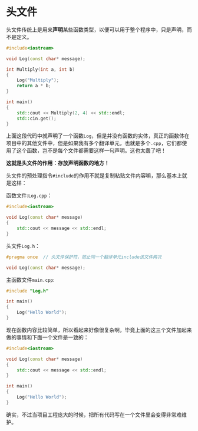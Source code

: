 # 头文件

头文件传统上是用来**声明**某些函数类型，以便可以用于整个程序中，只是声明，而不是定义。

```c++
#include<iostream>

void Log(const char* message);

int Multiply(int a, int b)
{
	Log("Multiply");
	return a * b;
}

int main()
{
	std::cout << Multiply(2, 4) << std::endl;
	std::cin.get();
}
```

上面这段代码中就声明了一个函数`Log`，但是并没有函数的实体，真正的函数体在项目中的其他文件中，但是如果我有多个翻译单元，也就是多个`.cpp`，它们都使用了这个函数，岂不是每个文件都需要这样一句声明。这也太蠢了吧！

**这就是头文件的作用：存放声明函数的地方！**

头文件的预处理指令`#include`的作用不就是复制粘贴文件内容嘛，那么基本上就是这样：

函数文件:`Log.cpp`：

```c++
#include<iostream>

void Log(const char* message)
{
	std::cout << message << std::endl;
}
```

头文件`Log.h`：

```c++
#pragma once  // 头文件保护符，防止同一个翻译单元include该文件两次

void Log(const char* message);
```

主函数文件`main.cpp`:

```c++
#include "Log.h"

int main()
{
	Log("Hello World");
}
```

现在函数内容比较简单，所以看起来好像很复杂啊，毕竟上面的这三个文件加起来做的事情和下面一个文件是一致的：

```c++
#include<iostream>

void Log(const char* message)
{
	std::cout << message << std::endl;
}

int main()
{
	Log("Hello World");
}
```

确实，不过当项目工程庞大的时候，把所有代码写在一个文件里会变得非常难维护。
